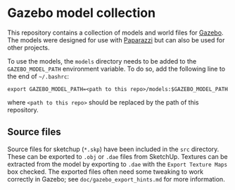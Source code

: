 # Gazebo model collection
This repository contains a collection of models and world files for [Gazebo](http://gazebosim.org/). The models were designed for use with [Paparazzi](https://github.com/paparazzi/paparazzi) but can also be used for other projects.

To use the models, the `models` directory needs to be added to the `GAZEBO_MODEL_PATH` environment variable. To do so, add the following line to the end of `~/.bashrc`:
```
export GAZEBO_MODEL_PATH=<path to this repo>/models:$GAZEBO_MODEL_PATH
```
where `<path to this repo>` should be replaced by the path of this repository.

## Source files
Source files for sketchup (`*.skp`) have been included in the `src` directory. These can be exported to `.obj` or `.dae` files from SketchUp. Textures can be extracted from the model by exporting to `.dae` with the `Export Texture Maps` box checked. The exported files often need some tweaking to work correctly in Gazebo; see `doc/gazebo_export_hints.md` for more information.

